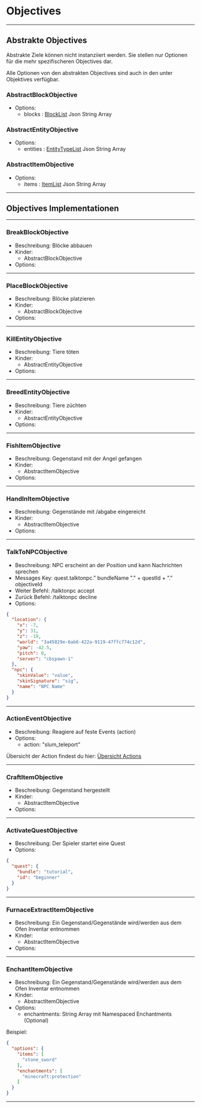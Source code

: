 # Objectives

___

## Abstrakte Objectives

Abstrakte Ziele können nicht instanziiert werden. Sie stellen nur Optionen für die mehr spezifischeren Objectives dar.

Alle Optionen von den abstrakten Objectives sind auch in den unter Objektives verfügbar.

### AbstractBlockObjective

- Options:
    - blocks : [BlockList](types.md) Json String Array

### AbstractEntityObjective

- Options:
    - entities : [EntityTypeList](types.md) Json String Array

### AbstractItemObjective

- Options:
    - items : [ItemList](types.md) Json String Array

___

## Objectives Implementationen

***

### BreakBlockObjective

- Beschreibung: Blöcke abbauen
- Kinder:
    - AbstractBlockObjective
- Options:

***

### PlaceBlockObjective

- Beschreibung: Blöcke platzieren
- Kinder:
    - AbstractBlockObjective
- Options:

***

### KillEntityObjective

- Beschreibung: Tiere töten
- Kinder:
    - AbstractEntityObjective
- Options:

***

### BreedEntityObjective

- Beschreibung: Tiere züchten
- Kinder:
    - AbstractEntityObjective
- Options:

***

### FishItemObjective

- Beschreibung: Gegenstand mit der Angel gefangen
- Kinder:
    - AbstractItemObjective
- Options:

***

### HandInItemObjective

- Beschreibung: Gegenstände mit /abgabe eingereicht
- Kinder:
    - AbstractItemObjective
- Options:

***

### TalkToNPCObjective

- Beschreibung: NPC erscheint an der Position und kann Nachrichten sprechen
- Messages Key: quest.talktonpc." bundleName "." + questId + "." objectiveId
- Weiter Befehl: /talktonpc accept
- Zurück Befehl: /talktonpc decline
- Options:

```json
{
  "location": {
    "x": -7,
    "y": 31,
    "z": -19,
    "world": "3a45829e-6ab6-422a-9119-47ffc774c12d",
    "yaw": -42.5,
    "pitch": 0,
    "server": "cbspawn-1"
  },
  "npc": {
    "skinValue": "value",
    "skinSignature": "sig",
    "name": "NPC Name"
  }
}
```

***

### ActionEventObjective

- Beschreibung: Reagiere auf feste Events (action)
- Options:
    - action: "slum_teleport"

Übersicht der Action findest du hier: [Übersicht Actions](actions.md)

***

### CraftItemObjective

- Beschreibung: Gegenstand hergestellt
- Kinder:
    - AbstractItemObjective
- Options:

***

### ActivateQuestObjective

- Beschreibung: Der Spieler startet eine Quest
- Options:

```json
{
  "quest": {
    "bundle": "tutorial",
    "id": "beginner"
  }
}
```

***

### FurnaceExtractItemObjective

- Beschreibung: Ein Gegenstand/Gegenstände wird/werden aus dem Ofen Inventar entnommen
- Kinder:
    - AbstractItemObjective
- Options:

***

### EnchantItemObjective

- Beschreibung: Ein Gegenstand/Gegenstände wird/werden aus dem Ofen Inventar entnommen
- Kinder:
    - AbstractItemObjective
- Options:
    - enchantments: String Array mit Namespaced Enchantments (Optional)

Beispiel:
```json
{
  "options": {
    "items": [
      "stone_sword"
    ],
    "enchantments": [
      "minecraft:protection"
    ]
  }
}
```

***
